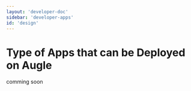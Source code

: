 ```yaml
---
layout: 'developer-doc'
sidebar: 'developer-apps'
id: 'design'
---
```


# Type of Apps that can be Deployed on Augle
comming soon
